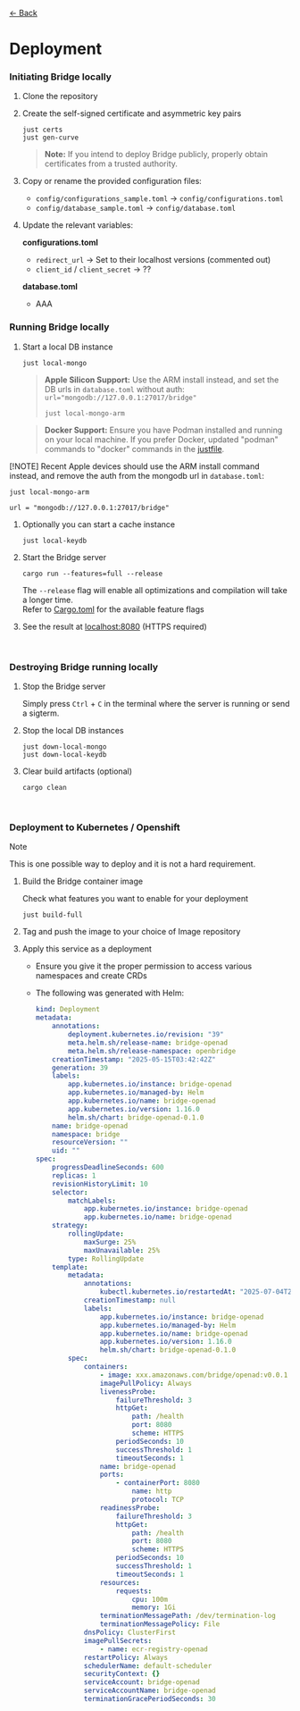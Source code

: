 [&#8592; Back](../#bridge)

# Deployment

### Initiating Bridge locally

1.  Clone the repository
2.  Create the self-signed certificate and asymmetric key pairs

    ```shell
    just certs
    just gen-curve
    ```

    > **Note:** If you intend to deploy Bridge publicly, properly obtain certificates from a trusted authority.

3.  Copy or rename the provided configuration files:

    -   `config/configurations_sample.toml` &#8594; `config/configurations.toml`
    -   `config/database_sample.toml` &#8594; `config/database.toml`

4.  Update the relevant variables:

    **configurations.toml**

    -   `redirect_url` &#8594; Set to their localhost versions (commented out)
    -   `client_id` / `client_secret` &#8594; ??

    **database.toml**

    -   AAA

### Running Bridge locally

1.  Start a local DB instance

    ```shell
    just local-mongo
    ```

    > **Apple Silicon Support:** Use the ARM install instead, and set the DB urls in `database.toml` without auth: `url="mongodb://127.0.0.1:27017/bridge"`
    >
    > ```
    > just local-mongo-arm
    > ```

    > **Docker Support:** Ensure you have Podman installed and running on your local machine. If you prefer Docker, updated "podman" commands to "docker" commands in the [justfile](../justfile).

[!NOTE]
Recent Apple devices should use the ARM install command instead, and remove the auth from the mongodb url in `database.toml`:

```
just local-mongo-arm
```

```
url = "mongodb://127.0.0.1:27017/bridge"
```

1.  Optionally you can start a cache instance

    ```shell
    just local-keydb
    ```

2.  Start the Bridge server

    ```shell
    cargo run --features=full --release
    ```

    The `--release` flag will enable all optimizations and compilation will take a longer time.  
    Refer to [Cargo.toml](../Cargo.toml) for the available feature flags

3.  See the result at [localhost:8080](https://localhost:8080) (HTTPS required)

<br>

### Destroying Bridge running locally

1.  Stop the Bridge server

    Simply press `Ctrl` + `C` in the terminal where the server is running or send a sigterm.

2.  Stop the local DB instances

    ```shell
    just down-local-mongo
    just down-local-keydb
    ```

3.  Clear build artifacts (optional)
    ```shell
    cargo clean
    ```

<br>

### Deployment to Kubernetes / Openshift

> [!NOTE]
> This is one possible way to deploy and it is not a hard requirement.

1.  Build the Bridge container image

    Check what features you want to enable for your deployment

    ```shell
    just build-full
    ```

2.  Tag and push the image to your choice of Image repository

3.  Apply this service as a deployment

    -   Ensure you give it the proper permission to access various namespaces and create CRDs
    -   The following was generated with Helm:

        ```yaml
        kind: Deployment
        metadata:
            annotations:
                deployment.kubernetes.io/revision: "39"
                meta.helm.sh/release-name: bridge-openad
                meta.helm.sh/release-namespace: openbridge
            creationTimestamp: "2025-05-15T03:42:42Z"
            generation: 39
            labels:
                app.kubernetes.io/instance: bridge-openad
                app.kubernetes.io/managed-by: Helm
                app.kubernetes.io/name: bridge-openad
                app.kubernetes.io/version: 1.16.0
                helm.sh/chart: bridge-openad-0.1.0
            name: bridge-openad
            namespace: bridge
            resourceVersion: ""
            uid: ""
        spec:
            progressDeadlineSeconds: 600
            replicas: 1
            revisionHistoryLimit: 10
            selector:
                matchLabels:
                    app.kubernetes.io/instance: bridge-openad
                    app.kubernetes.io/name: bridge-openad
            strategy:
                rollingUpdate:
                    maxSurge: 25%
                    maxUnavailable: 25%
                type: RollingUpdate
            template:
                metadata:
                    annotations:
                        kubectl.kubernetes.io/restartedAt: "2025-07-04T22:24:19-04:00"
                    creationTimestamp: null
                    labels:
                        app.kubernetes.io/instance: bridge-openad
                        app.kubernetes.io/managed-by: Helm
                        app.kubernetes.io/name: bridge-openad
                        app.kubernetes.io/version: 1.16.0
                        helm.sh/chart: bridge-openad-0.1.0
                spec:
                    containers:
                        - image: xxx.amazonaws.com/bridge/openad:v0.0.1
                        imagePullPolicy: Always
                        livenessProbe:
                            failureThreshold: 3
                            httpGet:
                                path: /health
                                port: 8080
                                scheme: HTTPS
                            periodSeconds: 10
                            successThreshold: 1
                            timeoutSeconds: 1
                        name: bridge-openad
                        ports:
                            - containerPort: 8080
                                name: http
                                protocol: TCP
                        readinessProbe:
                            failureThreshold: 3
                            httpGet:
                                path: /health
                                port: 8080
                                scheme: HTTPS
                            periodSeconds: 10
                            successThreshold: 1
                            timeoutSeconds: 1
                        resources:
                            requests:
                                cpu: 100m
                                memory: 1Gi
                        terminationMessagePath: /dev/termination-log
                        terminationMessagePolicy: File
                    dnsPolicy: ClusterFirst
                    imagePullSecrets:
                        - name: ecr-registry-openad
                    restartPolicy: Always
                    schedulerName: default-scheduler
                    securityContext: {}
                    serviceAccount: bridge-openad
                    serviceAccountName: bridge-openad
                    terminationGracePeriodSeconds: 30
        ```
